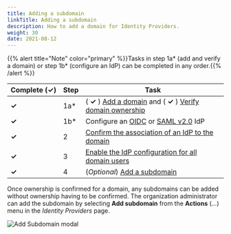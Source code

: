 ```yaml
---
title: Adding a subdomain
linkTitle: Adding a subdomain
description: How to add a domain for Identity Providers. 
weight: 30
date: 2021-08-12
---
```


{{% alert title="Note" color="primary" %}}Tasks in step 1a\* (add and verify a domain) or step 1b\* (configure an IdP) can be completed in any order.{{% /alert %}}

| Complete (**✓)** | Step | Task |
| --- | --- | --- |
| **✓** | 1a\* | ( **✓** ) [Add a domain](/docs/management_guide/configuring_and_managing_identity_providers/managing_domains/adding_a_domain/) and ( **✓** ) [Verify domain ownership](/docs/management_guide/configuring_and_managing_identity_providers/managing_domains/verifying_domain_ownership/) |
| **✓** | 1b\* | Configure an [OIDC](/docs/management_guide/configuring_and_managing_identity_providers/managing_identity_provider_configuration/configuring_an_openid_connect_idp/) or [SAML v2.0](/docs/management_guide/configuring_and_managing_identity_providers/managing_identity_provider_configuration/configuring_a_saml_v2.0_idp/) IdP |
| **✓** | 2 | [Confirm the association of an IdP to the domain](/docs/management_guide/configuring_and_managing_identity_providers/enabling_identity_provider_configuration/confirming_the_association_of_an_idp_to_the_domain/) |
| **✓** | 3 | [Enable the IdP configuration for all domain users](/docs/management_guide/configuring_and_managing_identity_providers/enabling_identity_provider_configuration/enabling_idp_configuration_for_all_domain_users/) |
| **✓** | 4 | (_Optional_) [Add a subdomain](#) |

Once ownership is confirmed for a domain, any subdomains can be added without ownership having to be confirmed. The organization administrator can add the subdomain by selecting **Add subdomain** from the **Actions** (...) menu in the _Identity Providers_ page.

![Add Subdomain modal](/Images/domain_add_subdomain.png)
